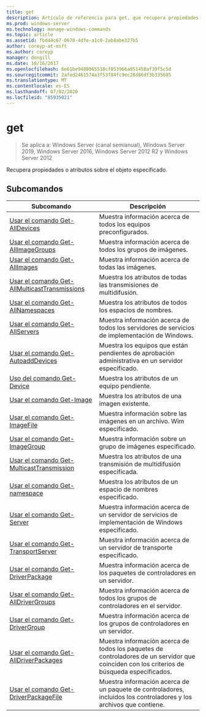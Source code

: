 ```yaml
---
title: get
description: Artículo de referencia para get, que recupera propiedades o atributos sobre el objeto especificado.
ms.prod: windows-server
ms.technology: manage-windows-commands
ms.topic: article
ms.assetid: fbd44c67-0670-4dfe-a1c0-2ab8abe327b5
author: coreyp-at-msft
ms.author: coreyp
manager: dongill
ms.date: 10/16/2017
ms.openlocfilehash: 6e61be9480065518cf053966a851458af39f5c5d
ms.sourcegitcommit: 2afed2461574a3f53f84fc9ec28d86df3b335685
ms.translationtype: MT
ms.contentlocale: es-ES
ms.lasthandoff: 07/02/2020
ms.locfileid: "85935021"
---
```

# <a name="get"></a>get

> Se aplica a: Windows Server (canal semianual), Windows Server 2019, Windows Server 2016, Windows Server 2012 R2 y Windows Server 2012

Recupera propiedades o atributos sobre el objeto especificado.

## <a name="subcommands"></a>Subcomandos
|Subcomando|Descripción|
|-------|--------|
|[Usar el comando Get-AllDevices](using-the-get-alldevices-command.md)|Muestra información acerca de todos los equipos preconfigurados.|
|[Usar el comando Get-AllImageGroups](using-the-get-allimagegroups-command.md)|Muestra información acerca de todos los grupos de imágenes.|
|[Usar el comando Get-AllImages](using-the-get-allimages-command.md)|Muestra información acerca de todas las imágenes.|
|[Usar el comando Get-AllMulticastTransmissions](using-the-get-allmulticasttransmissions-command.md)|Muestra los atributos de todas las transmisiones de multidifusión.|
|[Usar el comando Get-AllNamespaces](using-the-get-allnamespaces-command.md)|Muestra los atributos de todos los espacios de nombres.|
|[Usar el comando Get-AllServers](using-the-get-allservers-command.md)|Muestra información acerca de todos los servidores de servicios de implementación de Windows.|
|[Usar el comando Get-AutoaddDevices](using-the-get-autoadddevices-command.md)|Muestra los equipos que están pendientes de aprobación administrativa en un servidor especificado.|
|[Uso del comando Get-Device](using-the-get-device-command.md)|Muestra los atributos de un equipo pendiente.|
|[Usar el comando Get-Image](using-the-get-image-command.md)|Muestra los atributos de una imagen existente.|
|[Usar el comando Get-ImageFile](using-the-get-imagefile-command.md)|Muestra información sobre las imágenes en un archivo. Wim especificado.|
|[Usar el comando Get-ImageGroup](using-the-get-imagegroup-command.md)|Muestra información sobre un grupo de imágenes especificado.|
|[Usar el comando Get-MulticastTransmission](using-the-get-multicasttransmission-command.md)|Muestra los atributos de una transmisión de multidifusión especificada.|
|[Usar el comando Get-namespace](using-the-get-namespace-command.md)|Muestra los atributos de un espacio de nombres especificado.|
|[Usar el comando Get-Server](using-the-get-server-command.md)|Muestra información acerca de un servidor de servicios de implementación de Windows especificado.|
|[Usar el comando Get-TransportServer](using-the-get-transportserver-command.md)|Muestra información acerca de un servidor de transporte especificado.|
|[Usar el comando Get-DriverPackage](using-the-get-driverpackage-command.md)|Muestra información acerca de los paquetes de controladores en un servidor.|
|[Usar el comando Get-AllDriverGroups](using-the-get-alldrivergroups-command.md)|Muestra información acerca de todos los grupos de controladores en el servidor.|
|[Usar el comando Get-DriverGroup](using-the-get-drivergroup-command.md)|Muestra información acerca de los grupos de controladores en un servidor.|
|[Usar el comando Get-AllDriverPackages](using-the-get-alldriverpackages-command.md)|Muestra información acerca de todos los paquetes de controladores de un servidor que coinciden con los criterios de búsqueda especificados.|
|[Usar el comando Get-DriverPackageFile](using-the-get-driverpackagefile-command.md)|Muestra información acerca de un paquete de controladores, incluidos los controladores y los archivos que contiene.|
